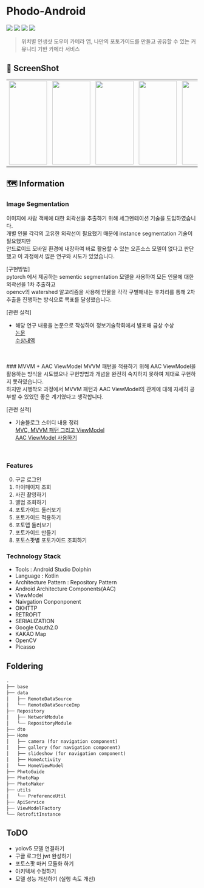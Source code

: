 # Phodo-Android
<div align=Left>
<img src="https://img.shields.io/badge/Android-3DDC84?style=round-square&logo=Android&logoColor=white"/>
<img src="https://img.shields.io/badge/Kotlin-7F52FF?style=round-square&logo=Kotlin&logoColor=white"/>
<img src="https://img.shields.io/badge/JetPack-4285F4?style=round-square&logo=JetPack&logoColor=white"/>
<img src="https://img.shields.io/badge/Retrofit2-000000?style=round-square&logo=Retrofit&logoColor=white"/>
</div>

> 위치별 인생샷 도우미 카메라 앱, 나만의 포토가이드를 만들고 공유할 수 있는 커뮤니티 기반 카메라 서비스

## 📱 ScreenShot
| | | | | | |
| -------- | -------- | -------- | -------- | -------- | -------- |
| <img src="uiux/적용.png" width="100" height="220"> | <img src="uiux/리스트.png" width="100" height="220"> | <img src="uiux/상세.png" width="100" height="220">| <img src="uiux/갤러리생성.png" width="100" height="220">|<img src="uiux/컨투어선택.png" width="100" height="220">| <img src="uiux/태그.png" width="100" height="220">|




## 🗺️ Information

### Image Segmentation
이미지에 사람 객체에 대한 외곽선을 추출하기 위해 세그멘테이션 기술을 도입하였습니다.  <br>
개별 인물 각각의 고유한 외곽선이 필요했기 때문에 instance segmentation 기술이 필요했지만 <br>
안드로이드 모바일 환경에 내장하여 바로 활용할 수 있는 오픈소스 모델이 없다고 판단했고 이 과정에서 많은 연구와 시도가 있었습니다. <br>

[구현방법] <br>
pytorch 에서 제공하는 sementic segmentation 모델을 사용하여 모든 인물에 대한 외곽선을 1차 추출하고 <br>
opencv의 watershed 알고리즘을 사용해 인물을 각각 구별해내는 후처리를 통해 2차 추출을 진행하는 방식으로 목표를 달성했습니다.  <br>

[관련 실적]
* 해당 연구 내용을 논문으로 작성하여 정보기술학회에서 발표해 금상 수상  <br>
[논문](segmentation/김경민_정보기술학회_2023_final.pdf)<br>
[수상내역](segmentation/정보기술학회.jpeg)<br>

<br>
<br>
### MVVM + AAC ViewModel
MVVM 패턴을 적용하기 위해 AAC ViewModel을 활용하는 방식을 시도했으나 구현방법과 개념을 완전히 숙지하지 못하여 제대로 구현하지 못하였습니다. <br>
하지만 시행착오 과정에서 MVVM 패턴과 AAC ViewModel의 관계에 대해 자세히 공부할 수 있었던 좋은 계기였다고 생각합니다.<br>


[관련 실적] <br>
* 기술블로그 스터디 내용 정리 <br>
[MVC, MVVM 패턴 그리고 ViewModel](https://studyroadmap-kkm.tistory.com/168) <br>
[AAC ViewModel 사용하기](https://studyroadmap-kkm.tistory.com/169)
<br>


### Features
0. 구글 로그인
1. 마이페이지 조회
2. 사진 촬영하기
3. 앨범 조회하기
4. 포토가이드 둘러보기
5. 포토가이드 적용하기
6. 포토맵 둘러보기
7. 포토가이드 만들기
8. 포토스팟별 포토가이드 조회하기

### Technology Stack
* Tools : Android Studio Dolphin
* Language : Kotlin
* Architecture Pattern : Repository Pattern
* Android Architecture Components(AAC)
* ViewModel
* Naivgation Conponponent
* OKHTTP
* RETROFIT
* SERIALIZATION
* Google Oauth2.0
* KAKAO Map
* OpenCV
* Picasso


## Foldering
```
.
├── base
├── data
│   ├── RemoteDataSource
│   └── RemoteDataSourceImp
├── Repository
│   ├── NetworkModule
│   └── RepositoryModule
├── dto
├── Home
│   ├── camera (for navigation component)
│   ├── gallery (for navigation component)
│   ├── slideshow (for navigation component)
│   ├── HomeActivity
│   └── HomeViewModel
├── PhotoGuide
├── PhotoMap
├── PhotoMaker
├── utils
│   └── PreferenceUtil
├── ApiService
├── ViewModelFactory
└── RetrofitInstance

```

## ToDO
* yolov5 모델 연결하기
* 구글 로그인 jwt 완성하기
* 포토스팟 마커 모듈화 하기
* 아키텍쳐 수정하기
* 모델 성능 개선하기 (실행 속도 개선)

